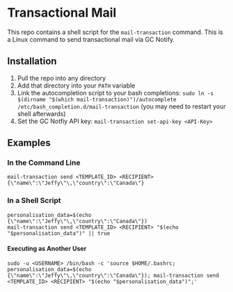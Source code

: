 # Transactional Mail

This repo contains a shell script for the `mail-transaction` command. This is a Linux command to send transactional mail via GC Notify.

## Installation

1. Pull the repo into any directory
1. Add that directory into your `PATH` variable
1. Link the autocompletion script to your bash completions: `sudo ln -s $(dirname "$(which mail-transaction)")/autocomplete /etc/bash_completion.d/mail-transaction` (you may need to restart your shell afterwards)
1. Set the GC Notfiy API key: `mail-transaction set-api-key <API-Key>`

## Examples

### In the Command Line

```
mail-transaction send <TEMPLATE_ID> <RECIPIENT> {\"name\":\"Jeffy\"\,\"country\":\"Canada\"}
```

### In a Shell Script

```
personalisation_data=$(echo {\"name\":\"Jeffy\"\,\"country\":\"Canada\"})
mail-transaction send <TEMPLATE_ID> <RECIPIENT> "$(echo "$personalisation_data")" || true
```

#### Executing as Another User

```
sudo -u <USERNAME> /bin/bash -c 'source $HOME/.bashrc; personalisation_data=$(echo {\"name\":\"Jeffy\"\,\"country\":\"Canada\"}); mail-transaction send <TEMPLATE_ID> <RECIPIENT> "$(echo "$personalisation_data")";'
```
